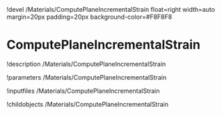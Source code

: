 <!-- MOOSE Object Documentation Stub: Remove this when content is added. -->!devel /Materials/ComputePlaneIncrementalStrain float=right width=auto margin=20px padding=20px background-color=#F8F8F8


# ComputePlaneIncrementalStrain
!description /Materials/ComputePlaneIncrementalStrain

!parameters /Materials/ComputePlaneIncrementalStrain

!inputfiles /Materials/ComputePlaneIncrementalStrain

!childobjects /Materials/ComputePlaneIncrementalStrain

